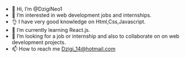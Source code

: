 - 👋 Hi, I’m @DzigiNeo1
- 👀 I’m interested in web development jobs and internships.
- 👌 I have very good knowledge on Html,Css,Javascript.
- 🌱 I’m currently learning React.js.
- 💞️ I’m looking for a job or internship and also to collaborate on on web development projects.
- 📫 How to reach me Dzigi_14@hotmail.com

<!---
DzigiNeo1/DzigiNeo1 is a ✨ special ✨ repository because its `README.md` (this file) appears on your GitHub profile.
You can click the Preview link to take a look at your changes.
--->
